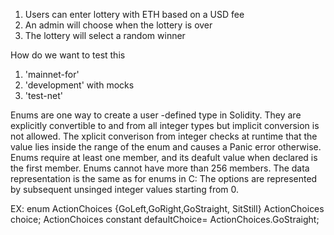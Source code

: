 1. Users can enter lottery with ETH based on a USD fee
2. An admin will choose when the lottery is over
3. The lottery will select a random winner

How do we want to test this 

1. 'mainnet-for'
2. 'development' with mocks
3. 'test-net'


Enums are one way to create a user -defined type in Solidity. They are explicitly convertible to and from all integer types but implicit conversion is not allowed. The xplicit converison from integer checks at runtime that the value lies inside the range of the enum and causes a Panic error otherwise. Enums require at least one member, and its deafult value when declared is the first member. Enums cannot have more than 256 members.
The data representation is the same as for enums in C: The options are represented by subsequent unsinged integer values starting from 0. 

EX: enum ActionChoices {GoLeft,GoRight,GoStraight, SitStill}
    ActionChoices choice;
    ActionChoices  constant defaultChoice= ActionChoices.GoStraight;